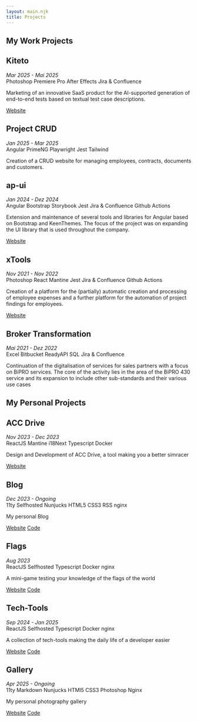 ```yaml
---
layout: main.njk
title: Projects
---
```


<section class="projects-section">

<h1>My Work Projects</h1>
  <div class="projects-grid">
    <div class="project-card">
      <div class="project-info">
        <h2>Kiteto</h2>
        <i>Mar 2025 - Mai 2025</i>
        </br>
        <span class="pill">Photoshop</span>
        <span class="pill">Premiere Pro</span>
        <span class="pill">After Effects</span>
        <span class="pill">Jira & Confluence</span>
        <p>Marketing of an innovative SaaS product for the AI-supported generation of end-to-end tests based on textual test case descriptions.</p>
        <div class="project-links">
          <a href="https://www.kiteto.ai/" class="btn">Website</a>
        </div>
      </div>
    </div>
    <div class="project-card">
      <div class="project-info">
        <h2>Project CRUD</h2>
        <i>Jan 2025 - Mar 2025</i>
        </br>
        <span class="pill">Angular</span>
        <span class="pill">PrimeNG</span>
        <span class="pill">Playwright</span>
        <span class="pill">Jest</span>
        <span class="pill">Tailwind</span>
        <p>Creation of a CRUD website for managing employees, contracts, documents and customers.</p>
      </div>
    </div>
    <div class="project-card">
      <div class="project-info">
        <h2>ap-ui</h2>
        <i>Jan 2024 - Dez 2024</i>
        </br>
        <span class="pill">Angular</span>
        <span class="pill">Bootstrap</span>
        <span class="pill">Storybook</span>
        <span class="pill">Jest</span>
        <span class="pill">Jira & Confluence</span>
        <span class="pill">Github Actions</span>
        <p>Extension and maintenance of several tools and libraries for Angular based on Bootstrap and KeenThemes. The focus of the project was on expanding the UI library that is used throughout the company.
        <div class="project-links">
          <a href="https://www.lynq.tech/" class="btn">Website</a>
        </div>
      </div>
    </div>
    <div class="project-card">
      <div class="project-info">
        <h2>xTools</h2>
        <i>Nov 2021 - Nov 2022</i>
        </br>
        <span class="pill">Photoshop</span>
        <span class="pill">React</span>
        <span class="pill">Mantine</span>
        <span class="pill">Jest</span>
        <span class="pill">Jira & Confluence</span>
        <span class="pill">Github Actions</span>
        <p>Creation of a platform for the (partially) automatic creation and processing of employee expenses and a further platform for the automation of project findings for employees.</p>
        <div class="project-links">
          <a href="https://xapling.de/" class="btn">Website</a>
        </div>
      </div>
    </div>
    <div class="project-card">
      <div class="project-info">
        <h2>Broker Transformation</h2>
        <i>Mai 2021 - Dez 2022</i>
        </br>
        <span class="pill">Excel</span>
        <span class="pill">Bitbucket</span>
        <span class="pill">ReadyAPI</span>
        <span class="pill">SQL</span>
        <span class="pill">Jira & Confluence</span>
        <p>Continuation of the digitalisation of services for sales partners with a focus on BiPRO services. The core of the activity lies in the area of the BiPRO 430 service and its expansion to include other sub-standards and their various use cases</p>
      </div>
    </div>
  </div>

  <h1>My Personal Projects</h1>
  <div class="projects-grid">
    <div class="project-card">
      <div class="project-info">
        <h2>ACC Drive</h2>
        <i>Nov 2023 - Dec 2023</i></br>
        <span class="pill">ReactJS</span>
        <span class="pill">Mantine</span>
        <span class="pill">i18Next</span>
        <span class="pill">Typescript</span>
        <span class="pill">Docker</span>
        <p>Design and Development of ACC Drive, a tool making you a better simracer</p>
        <div class="project-links">
          <a href="https://accdrive.com/" class="btn">Website</a>
        </div>
      </div>
    </div>
    <div class="project-card">
      <div class="project-info">
        <h2>Blog</h2>
        <i>Dec 2023 - Ongoing</i></br>
        <span class="pill">11ty</span>
        <span class="pill gold">Selfhosted</span>
        <span class="pill">Nunjucks</span>
        <span class="pill">HTML5</span>
        <span class="pill">CSS3</span>
        <span class="pill">RSS</span>
        <span class="pill">nginx</span>
        <p>My personal Blog</p>
        <div class="project-links">
          <a href="https://blog.davidmoll.net/" class="btn">Website</a>
          <a href="https://github.com/akashic101/blog" class="btn">Code</a>
        </div>
      </div>
    </div>
    <div class="project-card">
      <div class="project-info">
        <h2>Flags</h2>
        <i>Aug 2023</i>
        </br>
        <span class="pill">ReactJS</span>
        <span class="pill gold">Selfhosted</span>
        <span class="pill">Typescript</span>
        <span class="pill">Docker</span>
        <span class="pill">nginx</span>
        <p>A mini-game testing your knowledge of the flags of the world</p>
        <div class="project-links">
          <a href="https://flags.davidmoll.net/" class="btn">Website</a>
          <a href="https://github.com/Akashic101/flag-guesser" class="btn">Code</a>
        </div>
      </div>
    </div>
    <div class="project-card">
      <div class="project-info">
        <h2>Tech-Tools</h2>
        <i>Sep 2024 - Jan 2025</i>
        </br>
        <span class="pill">ReactJS</span>
        <span class="pill gold">Selfhosted</span>
        <span class="pill">Typescript</span>
        <span class="pill">Docker</span>
        <span class="pill">nginx</span>
        <p>A collection of tech-tools making the daily life of a developer easier</p>
        <div class="project-links">
          <a href="https://tech-tools.davidmoll.net/" class="btn">Website</a>
          <a href="https://github.com/akashic101/tech-tools" class="btn">Code</a>
        </div>
      </div>
    </div>
    <div class="project-card">
      <div class="project-info">
        <h2>Gallery</h2>
        <i>Apr 2025 - Ongoing</i>
        </br>
        <span class="pill">11ty</span>
        <span class="pill gold">Markdown</span>
        <span class="pill">Nunjucks</span>
        <span class="pill">HTMl5</span>
        <span class="pill">CSS3</span>
        <span class="pill">Photoshop</span>
        <span class="pill">Nginx</span>
        <p>My personal photography gallery</p>
        <div class="project-links">
          <a href="https://gallery.davidmoll.net/" class="btn">Website</a>
          <a href="https://github.com/Akashic101/gallery" class="btn">Code</a>
        </div>
      </div>
    </div>
  </div>
</section>
